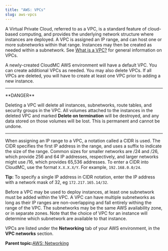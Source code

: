 ```yaml
---
title: "AWS: VPCs"
slug: aws-vpcs
---
```


A Virtual Private Cloud, referred to as a VPC, is a standard feature of cloud-based computing, and provides the underlying network structure where instances are deployed. A VPC is assigned an IP range, and can host one or more subnetworks within that range. Instances may then be created as needed within a subnetwork. See [What is a VPC?](../cloudstack-compute-service/what-is-a-vpc.md) for general information on VPCs.

A newly-created CloudMC AWS environment will have a default VPC. You can create additional VPCs as needed. You may also delete VPCs. If all VPCs are deleted, you will have to create at least one VPC prior to adding a new instance.

<hr>**DANGER**

Deleting a VPC will delete all instances, subnetworks, route tables, and security groups in the VPC. All volumes attached to the instances in the deleted VPC and marked **Delete on termination** will be destroyed, and any data stored on those volumes will be lost. This is permanent and cannot be undone.
<hr>

When assigning an IP range to a VPC, a notation called a CIDR is used. The CIDR specifies the first IP address in the range, and uses a suffix to indicate the size of the range. Common sizes for smaller networks are /24 and /26, which provide 256 and 64 IP addresses, respectively, and larger networks might use /16, which provides 65,536 addresses. To enter a CIDR into CloudMC, use the format `X.X.X.X/Y`. For example, `192.168.0.0/24`.

**Tip:** To specify a single IP address in CIDR notation, enter the IP address with a network mask of 32, eg `172.217.165.14/32`.

Before a VPC may be used to deploy instances, at least one subnetwork must be added within the VPC. A VPC can have multiple subnetworks as long as their IP ranges are non-overlapping and fall entirely withing the range of the VPC. The subnetworks may be the same AWS availability zone, or in separate zones. Note that the choice of VPC for an instance will determine which subnetwork are available to that instance.

VPCs are listed under the **Networking** tab of your AWS environment, in the **VPC networks** section.

**Parent topic:**[AWS: Networking](aws-networking.md)
